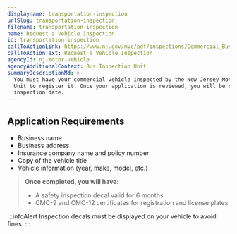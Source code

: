 ```yaml
---
displayname: transportation-inspection
urlSlug: transportation-inspection
filename: transportation-inspection
name: Request a Vehicle Inspection
id: transportation-inspection
callToActionLink: https://www.nj.gov/mvc/pdf/inspections/Commercial_Bus_Application.pdf
callToActionText: Request a Vehicle Inspection
agencyId: nj-motor-vehicle
agencyAdditionalContext: Bus Inspection Unit
summaryDescriptionMd: >-
  You must have your commercial vehicle inspected by the New Jersey Motor Vehicle Commission Bus Inspection
  Unit to register it. Once your application is reviewed, you will be contacted by an inspector to schedule an
  inspection date.
---
```


## Application Requirements

- Business name
- Business address
- Insurance company name and policy number
- Copy of the vehicle title
- Vehicle information (year, make, model, etc.)

> **Once completed, you will have:**
>
> - A safety inspection decal valid for 6 months
> - CMC-9 and CMC-12 certificates for registration and license plates

:::infoAlert
Inspection decals must be displayed on your vehicle to avoid fines.
:::
